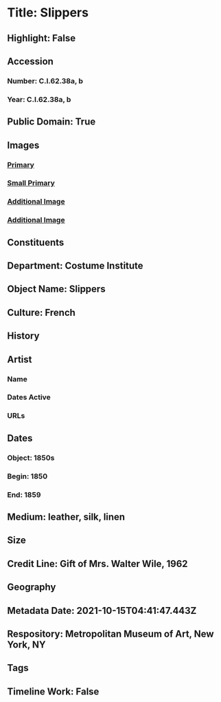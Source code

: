 # Title: Slippers
## Highlight: False
## Accession
### Number: C.I.62.38a, b
### Year: C.I.62.38a, b
## Public Domain: True
## Images
### [Primary](https://images.metmuseum.org/CRDImages/ci/original/CI62.38ab_F.jpg)
### [Small Primary](https://images.metmuseum.org/CRDImages/ci/web-large/CI62.38ab_F.jpg)
### [Additional Image](https://images.metmuseum.org/CRDImages/ci/original/CI62.38ab_B.jpg)
### [Additional Image](https://images.metmuseum.org/CRDImages/ci/original/CI62.38b_d.jpg)
## Constituents
## Department: Costume Institute
## Object Name: Slippers
## Culture: French
## History
## Artist
### Name
### Dates Active
### URLs
## Dates
### Object: 1850s
### Begin: 1850
### End: 1859
## Medium: leather, silk, linen
## Size
## Credit Line: Gift of Mrs. Walter Wile, 1962
## Geography
## Metadata Date: 2021-10-15T04:41:47.443Z
## Respository: Metropolitan Museum of Art, New York, NY
## Tags
## Timeline Work: False